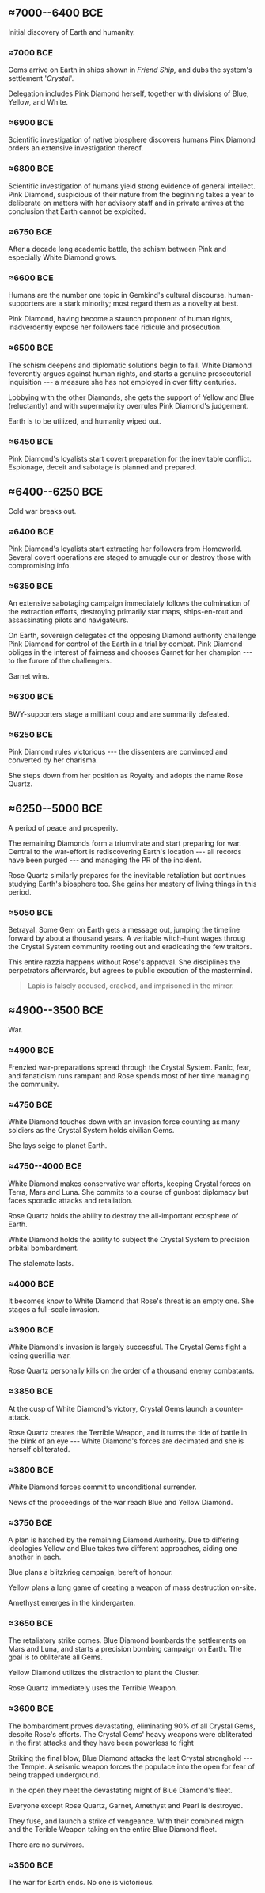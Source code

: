 
## ≈7000--6400 BCE

Initial discovery of Earth and humanity.

### ≈7000 BCE

Gems arrive on Earth in ships shown in *Friend Ship,* and dubs
the system's settlement '*Crystal*'.

Delegation includes Pink Diamond herself, together
with divisions of Blue, Yellow, and White.

### ≈6900 BCE

Scientific investigation of native biosphere discovers humans
Pink Diamond orders an extensive investigation thereof.

### ≈6800 BCE

Scientific investigation of humans yield strong evidence of
general intellect. Pink Diamond, suspicious of their nature from
the beginning takes a year to deliberate on matters with her
advisory staff and in private arrives at the conclusion that
Earth cannot be exploited.

### ≈6750 BCE

After a decade long academic battle, the schism between Pink and
especially White Diamond grows. 

### ≈6600 BCE

Humans are the number one topic in Gemkind's cultural discourse.
human-supporters are a stark minority; most regard them as a novelty
at best.

Pink Diamond, having become a staunch proponent of human rights,
inadverdently expose her followers face ridicule and prosecution.

### ≈6500 BCE

The schism deepens and diplomatic solutions begin to fail. White Diamond
feverently argues against human rights, and starts a genuine prosecutorial
inquisition --- a measure she has not employed in over fifty centuries.

Lobbying with the other Diamonds, she gets the support of Yellow and Blue
(reluctantly) and with supermajority overrules Pink Diamond's judgement.

Earth is to be utilized, and humanity wiped out.

### ≈6450 BCE

Pink Diamond's loyalists start covert preparation for the inevitable conflict.
Espionage, deceit and sabotage is planned and prepared.

## ≈6400--6250 BCE

Cold war breaks out.

### ≈6400 BCE

Pink Diamond's loyalists start extracting her followers from Homeworld. Several
covert operations are staged to smuggle our or destroy those with compromising
info.

### ≈6350 BCE

An extensive sabotaging campaign immediately follows the culmination of the
extraction efforts, destroying primarily star maps, ships-en-rout and assassinating
pilots and navigateurs.

On Earth, sovereign delegates of the opposing Diamond authority challenge Pink Diamond
for control of the Earth in a trial by combat. Pink Diamond obliges in the interest of
fairness and chooses Garnet for her champion --- to the furore of the challengers.

Garnet wins.

### ≈6300 BCE

BWY-supporters stage a millitant coup and are summarily defeated.

### ≈6250 BCE

Pink Diamond rules victorious --- the dissenters are convinced and converted by
her charisma.

She steps down from her position as Royalty and adopts the name Rose Quartz.

## ≈6250--5000 BCE

A period of peace and prosperity.

The remaining Diamonds form a triumvirate and start preparing for war.
Central to the war-effort is rediscovering Earth's location --- all records
have been purged --- and managing the PR of the incident.

Rose Quartz similarly prepares for the inevitable retaliation but continues
studying Earth's biosphere too. She gains her mastery of living things in
this period.

### ≈5050 BCE

Betrayal. Some Gem on Earth gets a message out, jumping the timeline forward by
about a thousand years. A veritable witch-hunt wages throug the Crystal System community
rooting out and eradicating the few traitors.

This entire razzia happens without Rose's approval. She disciplines the perpetrators
afterwards, but agrees to public execution of the mastermind.

> Lapis is falsely accused, cracked, and imprisoned in the mirror.

## ≈4900--3500 BCE

War.

### ≈4900 BCE

Frenzied war-preparations spread through the Crystal System. Panic, fear,
and fanaticism runs rampant and Rose spends most of her time managing the
community.

### ≈4750 BCE

White Diamond touches down with an invasion force counting as many soldiers
as the Crystal System holds civilian Gems.

She lays seige to planet Earth.

### ≈4750--4000 BCE

White Diamond makes conservative war efforts, keeping Crystal forces on Terra,
Mars and Luna. She commits to a course of gunboat diplomacy but faces sporadic
attacks and retaliation.

Rose Quartz holds the ability to destroy the all-important ecosphere of Earth.

White Diamond holds the ability to subject the Crystal System to precision orbital
bombardment.

The stalemate lasts.

### ≈4000 BCE

It becomes know to White Diamond that Rose's threat is an empty one. She stages a
full-scale invasion.

### ≈3900 BCE

White Diamond's invasion is largely successful. The Crystal Gems fight a losing
guerillia war.

Rose Quartz personally kills on the order of a thousand enemy combatants.

### ≈3850 BCE

At the cusp of White Diamond's victory, Crystal Gems launch a counter-attack.

Rose Quartz creates the Terrible Weapon, and it turns the tide of battle in the
blink of an eye --- White Diamond's forces are decimated and she is herself
obliterated.

### ≈3800 BCE

White Diamond forces commit to unconditional surrender.

News of the proceedings of the war reach Blue and Yellow Diamond.

### ≈3750 BCE

A plan is hatched by the remaining Diamond Aurhority. Due to
differing ideologies Yellow and Blue takes two different approaches,
aiding one another in each.

Blue plans a blitzkrieg campaign, bereft of honour.

Yellow plans a long game of creating a weapon of mass destruction on-site.

Amethyst emerges in the kindergarten.

### ≈3650 BCE

The retaliatory strike comes. Blue Diamond bombards the settlements on Mars and Luna,
and starts a precision bombing campaign on Earth. The goal is to obliterate all Gems.

Yellow Diamond utilizes the distraction to plant the Cluster.

Rose Quartz immediately uses the Terrible Weapon.

### ≈3600 BCE

The bombardment proves devastating, eliminating 90% of all Crystal Gems, despite
Rose's efforts. The Crystal Gems' heavy weapons were obliterated in the first attacks
and they have been powerless to fight

Striking the final blow, Blue Diamond attacks the last Crystal stronghold --- the 
Temple. A seismic weapon forces the populace into the open for fear of being
trapped underground.

In the open they meet the devastating might of Blue Diamond's fleet.

Everyone except Rose Quartz, Garnet, Amethyst and Pearl is destroyed.

They fuse, and launch a strike of vengeance. With their combined migth and
the Terible Weapon taking on the entire Blue Diamond fleet.

There are no survivors.

### ≈3500 BCE

The war for Earth ends. No one is victorious.
